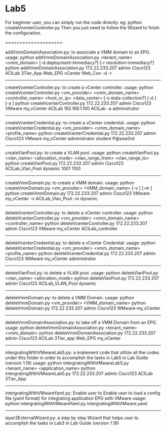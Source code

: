 Lab5
====================

For beginner user, you can simply run the code directly:
eg: python createVcenterController.py
Then you just need to follow the Wizard to finish the configuration.

====================

addVmmDomainAssociation.py: to associate a VMM domain to an EPG.
usage:
python addVmmDomainAssociation.py <hostname> <username> <password> <tenant_name> <application> <epg> <vmm_domain> [-d deployment-immediacy?] [-r resolution-immediacy?]
python addVmmDomainAssociation.py 172.22.233.207 admin Cisco123 ACILab 3Tier_App Web_EPG vCenter Web_Con -d -r

--------------------------------------------------------------------

createVcenterController.py: to create a vCenter controller.
usage:
python createVcenterController.py <hostname> <username> <password> <vm_provider> <vmm_domain_name> <controller_name> <host_or_ip> <data_center> [-s stats-collection?] [-d <data-center>] [-a <associated-credential>]
python createVcenterController.py 172.22.233.207 admin Cisco123 VMware my_vCenter ACILab 192.168.1.100 ACILab -a administrator

--------------------------------------------------------------------

createVcenterCredential.py: to create a vCenter credential.
usage:
python createVcenterCredential.py <hostname> <username> <password> <vm_provider> <vmm_domain_name> <profile_name> <username> <pw>
python createVcenterCredential.py 172.22.233.207 admin Cisco123 VMware my_vCenter administrator student P@ssw0rd 

--------------------------------------------------------------------

createVlanPool.py: to create a VLAN pool.
usage:
python createVlanPool.py <hostname> <username> <password> <vlan_name> <allocation_mode> <vlan_range_from> <vlan_range_to>
python createVlanPool.py 172.22.233.207 admin Cisco123 ACILab_Vlan_Pool dynamic 1001 1100

--------------------------------------------------------------------

createVmmDomain.py: to create a VMM domain.
usage:
python createVmmDomain.py <hostname> <username> <password> <vm_provider> <VMM_domain_name> [-v <vlan-name>] [-m <vlan-mode>]
python createVmmDomain.py 172.22.233.207 admin Cisco123 VMware my_vCenter -v ACILab_Vlan_Pool -m dynamic

--------------------------------------------------------------------

deleteVcenterController.py: to delete a vCenter controller.
usage:
python deleteVcenterController.py <hostname> <username> <password> <vm_provider> <vmm_domain_name> <controller_name>
python deleteVcenterController.py 172.22.233.207 admin Cisco123 VMware my_vCenter ACILab_controller

--------------------------------------------------------------------

deleteVcenterCredential.py: to delete a vCenter Credential.
usage:
python deleteVcenterCredential.py <hostname> <username> <password> <vm_provider> <vmm_domain_name> <profile_name>
python deleteVcenterCredential.py 172.22.233.207 admin Cisco123 WMware my_vCenter administrator


--------------------------------------------------------------------

deleteVlanPool.py: to delete a VLAN pool.
usage:
python deleteVlanPool.py <hostname> <username> <password> <vlan_name> <allocation_mode>
python deleteVlanPool.py 172.22.233.207 admin Cisco123 ACILab_VLAN_Pool dynamic


--------------------------------------------------------------------

deleteVmmDomain.py: to delete a VMM Domain.
usage:
python deleteVmmDomain.py <hostname> <username> <password> <vm_provider> <VMM_domain_name>
python deleteVmmDomain.py 172.22.233.207 admin Cisco123 WMware my_vCenter


--------------------------------------------------------------------

deleteVmmDomainAssociation.py: to take off a VMM Domain from an EPG.
usage:
python deleteVmmDomainAssociation.py <hostname> <username> <password> <tenant_name> <application> <epg> <vmm_domain>
python deleteVmmDomainAssociation.py 172.22.233.207 admin Cisco123 ACILab 3Tier_app Web_EPG my_vCenter

--------------------------------------------------------------------

intergratingWithVMwareLab5.py: a implement code that utilize all the codes under this folder in order to accomplish the tasks in Lab5 in Lab Guide (version 1.19)
usage:
python intergratingWithVMwareLab5.py <hostname> <username> <password> <tenant_name> <application_name>
python intergratingWithVMwareLab5.py 172.22.233.207 admin Cisco123 ACILab 3Tier_App

--------------------------------------------------------------------

intergratingWithVMwareYaml.py: Enable user to Enable user to load a config file (yaml format) for integrating application EPG with VMware
usage:
python intergratingWithVMwareYaml.py intergratingWithVMware.yaml

--------------------------------------------------------------------

layer3ExternalWizard.py:  a step by step Wizard that helps user to accomplish the tasks in Lab3 in Lab Guide (version 1.19)

